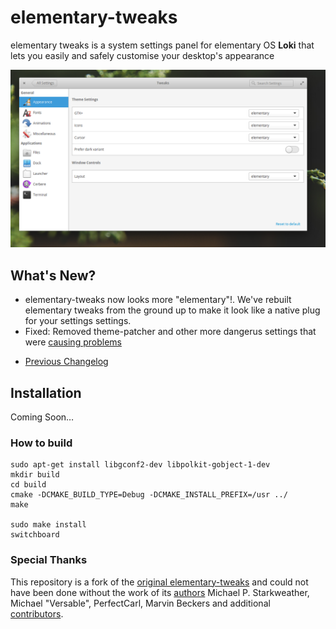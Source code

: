 # elementary-tweaks
elementary tweaks is a system settings panel for elementary OS **Loki** that lets you easily and safely customise your desktop's appearance 


![sample](docs/screenshot.png)

 
## What's New?

- elementary-tweaks now looks more "elementary"!. We've rebuilt elementary tweaks from the ground up to make it look like a native plug for your settings settings.
- Fixed: Removed theme-patcher and other more dangerus settings that were [causing problems](https://github.com/I-hate-farms/elementary-tweaks/issues/14)

* [Previous Changelog](CHANGELOG.md)

## Installation
Coming Soon… 

### How to build
```
sudo apt-get install libgconf2-dev libpolkit-gobject-1-dev
mkdir build
cd build
cmake -DCMAKE_BUILD_TYPE=Debug -DCMAKE_INSTALL_PREFIX=/usr ../
make 
    
sudo make install 
switchboard
```

### Special Thanks
This repository is a fork of the [original elementary-tweaks](https://launchpad.net/elementary-tweaks) and could not have been done without the work of its [authors](AUTHORS) Michael P. Starkweather, Michael "Versable", PerfectCarl, Marvin Beckers and additional [contributors](CONTRIBUTORS).

